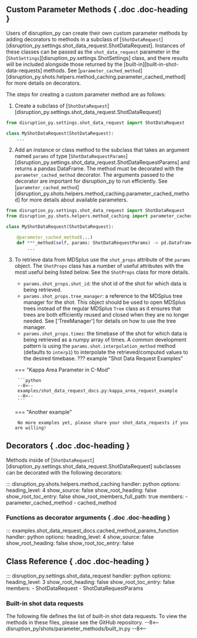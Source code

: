 ## Custom Parameter Methods { .doc .doc-heading }

Users of disruption_py can create their own custom parameter methods by adding decorators to methods in a subclass of [`ShotDataRequest`][disruption_py.settings.shot_data_request.ShotDataRequest]. Instances of these classes can be passed as the `shot_data_request` parameter in the [`ShotSettings`][disruption_py.settings.ShotSettings] class, and there results will be included alongside those returned by the [built-in][built-in-shot-data-requests] methods. See [`parameter_cached_method`][disruption_py.shots.helpers.method_caching.parameter_cached_method] for more details on decorators.

The steps for creating a custom parameter method are as follows:

1. Create a subclass of [`ShotDataRequest`][disruption_py.settings.shot_data_request.ShotDataRequest]
```python
from disruption_py.settings.shot_data_request import ShotDataRequest

class MyShotDataRequest(ShotDataRequest):
	...
```

2. Add an instance or class method to the subclass that takes an argument named `params` of type [`ShotDataRequestParams`][disruption_py.settings.shot_data_request.ShotDataRequestParams] and returns a pandas DataFrame. The method must be decorated with the `parameter_cached_method` decorator. The arguments passed to the decorator are important for disruption_py to run efficiently. See [`parameter_cached_method`][disruption_py.shots.helpers.method_caching.parameter_cached_method] for more details about available parameters.
```python
from disruption_py.settings.shot_data_request import ShotDataRequest
from disruption_py.shots.helpers.method_caching import parameter_cached_method

class MyShotDataRequest(ShotDataRequest):

	@parameter_cached_method(...)
	def ***_method(self, params: ShotDataRequestParams) -> pd.Dataframe:
		...
```

3. To retrieve data from MDSplus use the `shot_props` attribute of the `params` object. The `ShotProps` class has a number of useful attributes with the most useful being listed below. See the `ShotProps` class for more details.
    - `params.shot_props.shot_id`: the shot id of the shot for which data is being retrieved.
	- `params.shot_props.tree_manager`: a reference to the MDSplus tree manager for the shot. This object should be used to open MDSplus trees instead of the regular MDSplus `Tree` class as it ensures that trees are both efficiently reused and closed when they are no longer needed. See ['TreeManager'] for details on how to use the tree manager.
    - `params.shot_props.times`: the timebase of the shot for which data is being retrieved as a numpy array of times. A common development pattern is using the `params.shot.interpolation_method` method (defaults to `interp1`) to interpolate the retrieved/computed values to the desired timebase.
??? example "Shot Data Request Examples"

    === "Kappa Area Parameter in C-Mod"

        ```python
        --8<--
        examples/shot_data_request_docs.py:kappa_area_request_example
        --8<--
        ```

    === "Another example"

        No more examples yet, please share your shot_data_requests if you are willing!

## Decorators { .doc .doc-heading }

Methods inside of [`ShotDataRequest`][disruption_py.settings.shot_data_request.ShotDataRequest] subclasses can be decorated with the following 
decorators:

::: disruption_py.shots.helpers.method_caching
    handler: python
	options:
	  heading_level: 4
	  show_source: false
	  show_root_heading: false
	  show_root_toc_entry: false
	  show_root_members_full_path: true
	  members:
	  - parameter_cached_method
	  - cached_method

### Functions as decorator arguments { .doc .doc-heading }

::: examples.shot_data_request_docs.cached_method_params_function
    handler: python
	options:
	  heading_level: 4
	  show_source: false
	  show_root_heading: false
	  show_root_toc_entry: false

## Class Reference { .doc .doc-heading }

::: disruption_py.settings.shot_data_request
    handler: python
	options:
	  heading_level: 3
	  show_root_heading: false
	  show_root_toc_entry: false
	  members:
	  - ShotDataRequest
	  - ShotDataRequestParams

### Built-in shot data requests
The following file defines the list of built-in shot data requests. To view the methods in these files, please see the GitHub repository.
--8<--
disruption_py/shots/parameter_methods/built_in.py
--8<--
